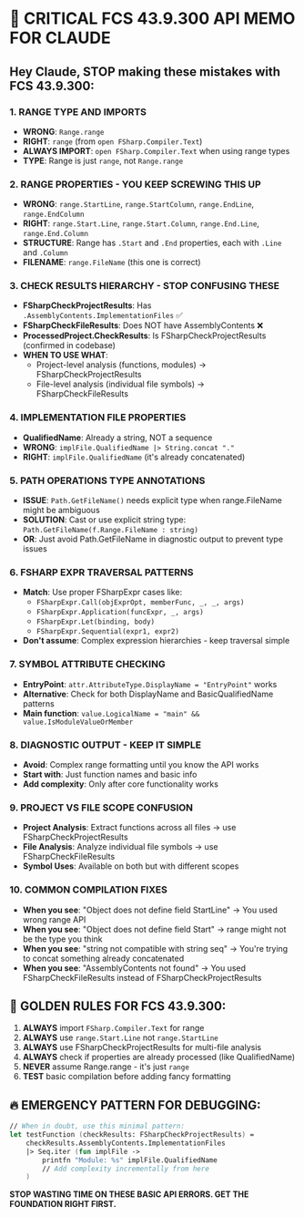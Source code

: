 # 🚨 CRITICAL FCS 43.9.300 API MEMO FOR CLAUDE

## Hey Claude, STOP making these mistakes with FCS 43.9.300:

### 1. RANGE TYPE AND IMPORTS
- **WRONG**: `Range.range` 
- **RIGHT**: `range` (from `open FSharp.Compiler.Text`)
- **ALWAYS IMPORT**: `open FSharp.Compiler.Text` when using range types
- **TYPE**: Range is just `range`, not `Range.range`

### 2. RANGE PROPERTIES - YOU KEEP SCREWING THIS UP
- **WRONG**: `range.StartLine`, `range.StartColumn`, `range.EndLine`, `range.EndColumn`
- **RIGHT**: `range.Start.Line`, `range.Start.Column`, `range.End.Line`, `range.End.Column`
- **STRUCTURE**: Range has `.Start` and `.End` properties, each with `.Line` and `.Column`
- **FILENAME**: `range.FileName` (this one is correct)

### 3. CHECK RESULTS HIERARCHY - STOP CONFUSING THESE
- **FSharpCheckProjectResults**: Has `.AssemblyContents.ImplementationFiles` ✅
- **FSharpCheckFileResults**: Does NOT have AssemblyContents ❌
- **ProcessedProject.CheckResults**: Is FSharpCheckProjectResults (confirmed in codebase)
- **WHEN TO USE WHAT**: 
  - Project-level analysis (functions, modules) → FSharpCheckProjectResults
  - File-level analysis (individual file symbols) → FSharpCheckFileResults

### 4. IMPLEMENTATION FILE PROPERTIES
- **QualifiedName**: Already a string, NOT a sequence
- **WRONG**: `implFile.QualifiedName |> String.concat "."`
- **RIGHT**: `implFile.QualifiedName` (it's already concatenated)

### 5. PATH OPERATIONS TYPE ANNOTATIONS
- **ISSUE**: `Path.GetFileName()` needs explicit type when range.FileName might be ambiguous
- **SOLUTION**: Cast or use explicit string type: `Path.GetFileName(f.Range.FileName : string)`
- **OR**: Just avoid Path.GetFileName in diagnostic output to prevent type issues

### 6. FSHARP EXPR TRAVERSAL PATTERNS
- **Match**: Use proper FSharpExpr cases like:
  - `FSharpExpr.Call(objExprOpt, memberFunc, _, _, args)`
  - `FSharpExpr.Application(funcExpr, _, args)`
  - `FSharpExpr.Let(binding, body)`
  - `FSharpExpr.Sequential(expr1, expr2)`
- **Don't assume**: Complex expression hierarchies - keep traversal simple

### 7. SYMBOL ATTRIBUTE CHECKING
- **EntryPoint**: `attr.AttributeType.DisplayName = "EntryPoint"` works
- **Alternative**: Check for both DisplayName and BasicQualifiedName patterns
- **Main function**: `value.LogicalName = "main" && value.IsModuleValueOrMember`

### 8. DIAGNOSTIC OUTPUT - KEEP IT SIMPLE
- **Avoid**: Complex range formatting until you know the API works
- **Start with**: Just function names and basic info
- **Add complexity**: Only after core functionality works

### 9. PROJECT VS FILE SCOPE CONFUSION
- **Project Analysis**: Extract functions across all files → use FSharpCheckProjectResults
- **File Analysis**: Analyze individual file symbols → use FSharpCheckFileResults  
- **Symbol Uses**: Available on both but with different scopes

### 10. COMMON COMPILATION FIXES
- **When you see**: "Object does not define field StartLine" → You used wrong range API
- **When you see**: "Object does not define field Start" → range might not be the type you think
- **When you see**: "string not compatible with string seq" → You're trying to concat something already concatenated
- **When you see**: "AssemblyContents not found" → You used FSharpCheckFileResults instead of FSharpCheckProjectResults

## 🎯 GOLDEN RULES FOR FCS 43.9.300:
1. **ALWAYS** import `FSharp.Compiler.Text` for range
2. **ALWAYS** use `range.Start.Line` not `range.StartLine` 
3. **ALWAYS** use FSharpCheckProjectResults for multi-file analysis
4. **ALWAYS** check if properties are already processed (like QualifiedName)
5. **NEVER** assume Range.range - it's just `range`
6. **TEST** basic compilation before adding fancy formatting

## 🔥 EMERGENCY PATTERN FOR DEBUGGING:
```fsharp
// When in doubt, use this minimal pattern:
let testFunction (checkResults: FSharpCheckProjectResults) =
    checkResults.AssemblyContents.ImplementationFiles
    |> Seq.iter (fun implFile ->
        printfn "Module: %s" implFile.QualifiedName
        // Add complexity incrementally from here
    )
```

**STOP WASTING TIME ON THESE BASIC API ERRORS. GET THE FOUNDATION RIGHT FIRST.**